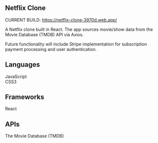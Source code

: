 ## Netflix Clone

CURRENT BUILD: https://netflix-clone-3970d.web.app/

A Netflix clone built in React. The app sources movie/show data from the Movie Database (TMDB) API via Axios.

Future functionality will include Stripe implementation for subscription payment processing and user authentication.

## Languages

JavaScript\
CSS3

## Frameworks

React

## APIs

The Movie Database (TMDB)
